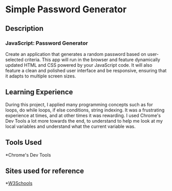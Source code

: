 # Simple Password Generator

## Description
### JavaScript: Password Generator
Create an application that generates a random password based on user-selected criteria. This app will run in the browser and feature dynamically updated HTML and CSS powered by your JavaScript code. It will also feature a clean and polished user interface and be responsive, ensuring that it adapts to multiple screen sizes.


## Learning Experience
During this project, I applied many programming concepts such as for loops, do while loops, if else conditions, string indexing. It was a frustrating experience at times, and at other times it was rewarding. I used Chrome's Dev Tools a lot more towards the end, to understand to help me look at my local variables and understand what the current variable was.  


## Tools Used
*Chrome's Dev Tools

## Sites used for reference
*[W3Schools](https://www.w3schools.com/)
